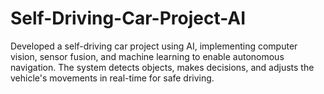 # Self-Driving-Car-Project-AI
Developed a self-driving car project using AI, implementing computer vision, sensor fusion, and machine learning to enable autonomous navigation. The system detects objects, makes decisions, and adjusts the vehicle's movements in real-time for safe driving.
